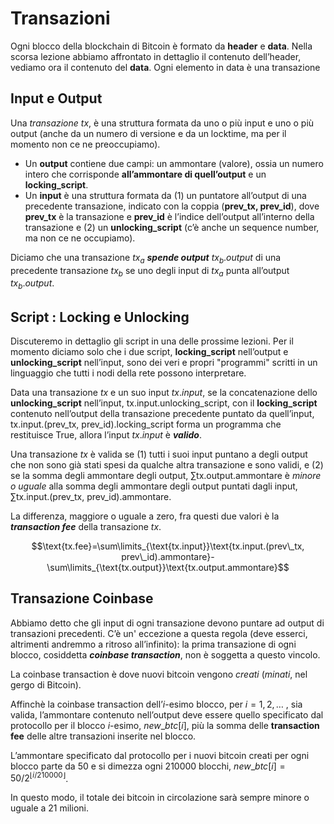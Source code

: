 # Transazioni

Ogni blocco della blockchain di Bitcoin è formato da **header** e **data**. 
Nella scorsa lezione abbiamo affrontato in dettaglio il contenuto dell’header, vediamo ora il contenuto del **data**. 
Ogni elemento in data è una transazione
## Input e Output

Una *transazione* $tx$, è una struttura formata da uno o più input e uno o più output (anche da un numero di versione e da un locktime, ma per il momento non ce ne preoccupiamo).
- Un **output** contiene due campi: un ammontare (valore), ossia un numero intero che corrisponde **all’ammontare di quell’output** e un **locking_script**.
- Un **input** è una struttura formata da $(1)$ un puntatore all’output di una precedente transazione, indicato con la coppia (**prev_tx, prev_id**), dove **prev_tx** è la transazione e **prev_id** è l’indice dell’output all’interno della transazione e $(2)$ un **unlocking_script** (c’è anche un sequence number, ma non ce ne occupiamo).

Diciamo che una transazione $tx_a$ ***spende output*** $tx_b.output$ di una precedente transazione $tx_b$ se uno degli input di $tx_a$ punta all’output $tx_b.output$.

## Script : Locking e Unlocking

Discuteremo in dettaglio gli script in una delle prossime lezioni. Per il momento diciamo solo che i due script, **locking_script** nell’output e **unlocking_script** nell’input, sono dei veri e propri "programmi" scritti in un linguaggio che tutti i nodi della rete possono interpretare. 

Data una transazione $tx$ e un suo input $tx.input$, se la concatenazione dello **unlocking_script** nell’input, $\text{tx.input.unlocking\_script}$, con il **locking_script** contenuto nell’output della transazione precedente puntato da quell’input, $\text{tx.input.(prev\_tx, prev\_id).locking\_script}$ forma un programma che restituisce True, allora l’input $tx.input$ è ***valido***.

Una transazione $tx$ è valida se $(1)$ tutti i suoi input puntano a degli output che non sono già stati spesi da qualche altra transazione e sono validi, e $(2)$ se la somma degli ammontare degli output, $\sum\limits\text{tx.output.ammontare}$ è *minore o uguale* alla somma degli ammontare degli output puntati dagli input, $\sum\limits\text{tx.input.(prev\_tx, prev\_id).ammontare}.$

La differenza, maggiore o uguale a zero, fra questi due valori è la ***transaction fee*** della transazione $tx$.

$$\text{tx.fee}=\sum\limits_{\text{tx.input}}\text{tx.input.(prev\_tx, prev\_id).ammontare}-\sum\limits_{\text{tx.output}}\text{tx.output.ammontare}$$

## Transazione Coinbase

Abbiamo detto che gli input di ogni transazione devono puntare ad output di transazioni precedenti.
C’è un' eccezione a questa regola (deve esserci, altrimenti andremmo a ritroso all’infinito): 
la prima transazione di ogni blocco, cosiddetta ***coinbase transaction***, non è soggetta a questo vincolo.

La coinbase transaction è dove nuovi bitcoin vengono *creati* (*minati*, nel gergo di Bitcoin). 

Affinchè la coinbase transaction dell’$i$-esimo blocco, per $i = 1, 2, \dots$ , sia valida, l’ammontare contenuto nell’output deve essere quello specificato dal protocollo per il blocco $i$-esimo, $new\_btc[i]$, più la somma delle **transaction fee** delle altre transazioni inserite nel blocco.

L’ammontare specificato dal protocollo per i nuovi bitcoin creati per ogni blocco parte da $50$ e si dimezza ogni $210000$ blocchi, $new\_btc[i] = 50/2^{\lfloor i/210000\rfloor}$. 

In questo modo, il totale dei bitcoin in circolazione sarà sempre minore o uguale a 21 milioni.

